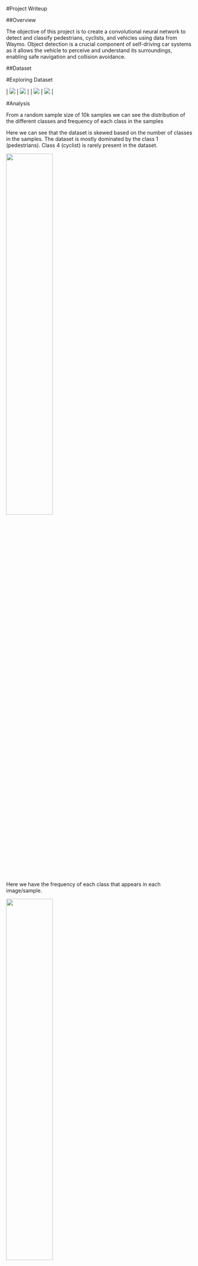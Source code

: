 #Project Writeup

##Overview

The objective of this project is to create a convolutional neural network to detect and classify pedestrians, cyclists, and vehicles using data from Waymo. Object detection is a crucial component of self-driving car systems as it allows the vehicle to perceive and understand its surroundings, enabling safe navigation and collision avoidance.

##Dataset

#Exploring Dataset

|	![](images/explore1.png)	|	![](images/explore2.png)	|
|	![](images/explore3.png)	|	![](images/explore4.png)	|

#Analysis

From a random sample size of 10k samples we can see the distribution of the different classes and frequency of each class in the samples

Here we can see that the dataset is skewed based on the number of classes in the samples. The dataset is mostly dominated by the class 1 (pedestrians). Class 4 (cyclist) is rarely present in the dataset.

<img src="images/class_dist.png" width=50% height=50%>

Here we have the frequency of each class that appears in each image/sample.

<img src="images/class1.png" width=50% height=50%>
<img src="images/class2.png" width=50% height=50%>
<img src="images/class3.png" width=50% height=50%>

##Training

All training and model parameters are defined in pipeline_new.config located in /home/workspace/experiments/reference folder.
To start a training process run: python experiments/model_main_tf2.py --model_dir=experiments/reference/ --pipeline_config_path=experiments/reference/pipeline_new.config

To start an evaluation process: python experiments/model_main_tf2.py --model_dir=experiments/reference/ --pipeline_config_path=experiments/reference/pipeline_new.config --checkpoint_dir=experiments/reference/

To monitor the process with Tensorboard: python -m tensorboard.main --logdir experiments/reference/

Without augmentations the training metrics after 2500 steps with a learning rate of 0.04

<img src="images/original.png" width=50% height=50%>

Here we can see that the loss was slowly minimizing but then shot back up. One possible explaination for this could be the high learning rate.

#Evaluation

<img src="images/original_eval.png" width=50% height=50%>

#Augmentation

Allows that model to not overfit and generalize the data more.

random_adjust_brightness - Allows that model to adapt to different lightings such as the brightness of the sun/reflections

random_vertical_flip - Allows to the model to hopefully help detect car accidents where the car is flipped

random_black_patches - Helps if there was anything on the cameras like mud or bugs

random_distort_color - Reflections from different objects can distort the color of detectable objects.

Training

<img src="images/aug.png" width=50% height=50%>

with a learning rate of 0.0001. Here we can see that the loss is slowly constantly minimizing. The model started to plateau around 1.6k steps.

Evaluation

<img src="images/aug_eval.png" width=50% height=50%>

We can see that the loss is lower than the the default model. This could be because of the augmentations or the lower learning rate, due to time constraint it was not testable.

#Test result

Export the trained model: python experiments/exporter_main_v2.py --input_type image_tensor --pipeline_config_path experiments/reference/pipeline_new.config --trained_checkpoint_dir experiments/reference/ --output_directory experiments/reference/exported/

Create an animation: python inference_video.py --labelmap_path label_map.pbtxt --model_path experiments/reference/exported/saved_model --tf_record_path /data/waymo/testing/segment-12200383401366682847_2552_140_2572_140_with_camera_labels.tfrecord --config_path experiments/reference/pipeline_new.config --output_path animation.gif

#Result

<img src="animation.gif" width=50% height=50%>





